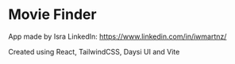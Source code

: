 # Movie Finder

App made by Isra
LinkedIn: https://www.linkedin.com/in/iwmartnz/

Created using React, TailwindCSS, Daysi UI and Vite
